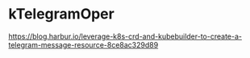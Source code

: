 # kTelegramOper
https://blog.harbur.io/leverage-k8s-crd-and-kubebuilder-to-create-a-telegram-message-resource-8ce8ac329d89

